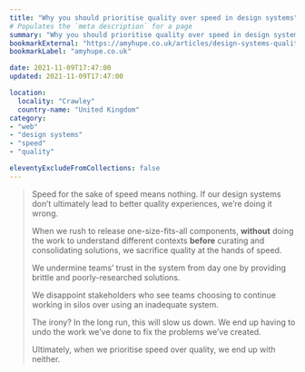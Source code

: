 ```yaml
---
title: "Why you should prioritise quality over speed in design systems"
# Populates the `meta description` for a page
summary: "Why you should prioritise quality over speed in design systems."
bookmarkExternal: "https://amyhupe.co.uk/articles/design-systems-quality-over-speed/"
bookmarkLabel: "amyhupe.co.uk"

date: 2021-11-09T17:47:00
updated: 2021-11-09T17:47:00

location:
  locality: "Crawley"
  country-name: "United Kingdom"
category:
- "web"
- "design systems"
- "speed"
- "quality"

eleventyExcludeFromCollections: false
---
```


> Speed for the sake of speed means nothing. If our design systems don’t ultimately lead to better quality experiences, we’re doing it wrong.
>
> When we rush to release one-size-fits-all components, **without** doing the work to understand different contexts **before** curating and consolidating solutions, we sacrifice quality at the hands of speed.
>
> We undermine teams’ trust in the system from day one by providing brittle and poorly-researched solutions.
>
> We disappoint stakeholders who see teams choosing to continue working in silos over using an inadequate system.
>
> The irony? In the long run, this will slow us down. We end up having to undo the work we’ve done to fix the problems we’ve created.
>
> Ultimately, when we prioritise speed over quality, we end up with neither.
